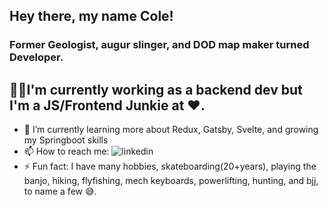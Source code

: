 <!--
**williycole/williycole** is a ✨ _special_ ✨ repository because its `README.md` (this file) appears on your GitHub profile. 
-->
## Hey there, my name Cole!
### Former Geologist, augur slinger, and DOD map maker turned **Developer**. 

## 👷🏻I'm currently working as a backend dev but I'm a JS/Frontend Junkie at ❤️. 

- 🌱 I’m currently learning more about Redux, Gatsby, Svelte, and growing my Springboot skills 
- 📫 How to reach me: ![linkedin](https://img.shields.io/badge/linkedin-0A66C2?style=for-the-badge&logo=LinkedIn&logoColor=blue)
- ⚡ Fun fact: I have many hobbies, skateboarding(20+years), playing the banjo, hiking, flyfishing, mech keyboards, powerlifting, hunting, and bjj, to name a few 😅.
